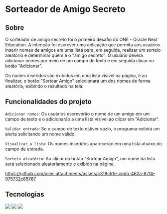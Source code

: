 <h1> Sorteador de Amigo Secreto</h1>

<h2>Sobre</h2>
<p> O sorteador de amigo secreto foi o primeiro desafio do ONE - Oracle Next Education. A intenção foi escrever 
uma aplicação que permita aos usuários inserir nomes de amigos em uma lista para, em seguida, realizar um sorteio aleatório e determinar quem é o "amigo secreto".
O usuário deverá adicionar nomes por meio de um campo de texto e em seguida clicar no botão "Adicionar".

  Os nomes inseridos são exibidos em uma lista visível na página, e ao finalizar, o botão "Sortear Amigo" selecionará um dos nomes de forma aleatória, exibindo o resultado na tela.</p>
<h2>Funcionalidades do projeto</h2>

`Adicionar nomes`: Os usuários escreverão o nome de um amigo em um campo de texto e o adicionarão a uma lista visível ao clicar em "Adicionar".

`Validar entrada`: Se o campo de texto estiver vazio, o programa exibirá um alerta solicitando um nome válido.

`Visualizar a lista`: Os nomes inseridos aparecerão em uma lista abaixo do campo de entrada.

`Sorteio aleatório`: Ao clicar no botão "Sortear Amigo", um nome da lista será selecionado aleatoriamente e exibido na página.


https://github.com/user-attachments/assets/c318c51e-cedb-462a-87f4-975732c65767


## Tecnologias
<div>
  <img src="https://img.shields.io/badge/HTML-239120?style=for-the-badge&logo=html5&logoColor=white">
  <img src="https://img.shields.io/badge/CSS-239120?&style=for-the-badge&logo=css3&logoColor=white">
  <img src="https://img.shields.io/badge/JavaScript-F7DF1E?style=for-the-badge&logo=javascript&logoColor=black">
</div>
